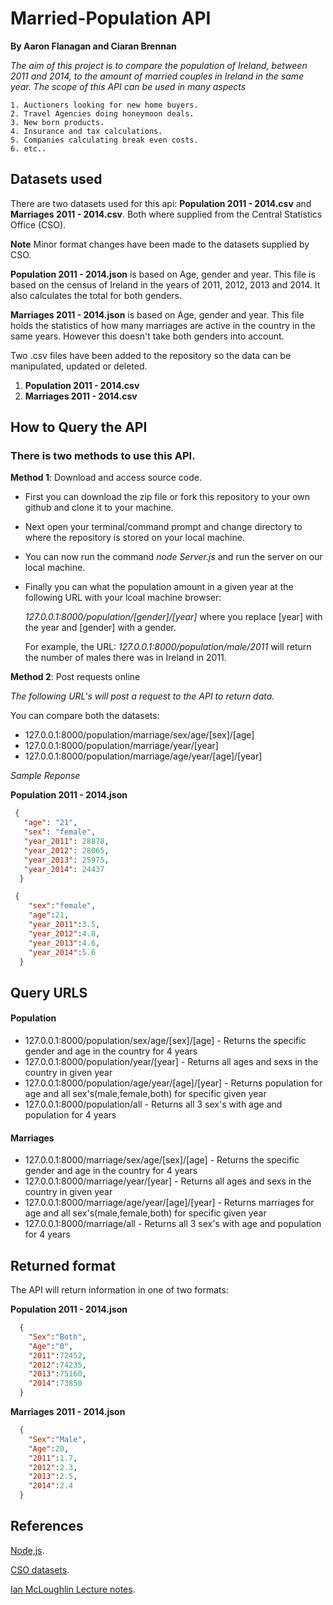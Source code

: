 # Married-Population API
**By Aaron Flanagan and Ciaran Brennan**

*The aim of this project is to compare the population of Ireland, between 2011 and 2014, to the amount of married couples in Ireland in the same year. The scope of this API can be used in many aspects*

```
1. Auctioners looking for new home buyers.
2. Travel Agencies doing honeymoon deals.
3. New born products.
4. Insurance and tax calculations.
5. Companies calculating break even costs.
6. etc..
```

## Datasets used
There are two datasets used for this api: **Population 2011 - 2014.csv** and **Marriages 2011 - 2014.csv**. Both where supplied from the Central Statistics Office (CSO).

**Note** Minor format changes have been made to the datasets supplied by CSO.

**Population 2011 - 2014.json** is based on Age, gender and year. This file is based on the census of Ireland in the years of 2011, 2012, 2013 and 2014. It also calculates the total for both genders. 

**Marriages 2011 - 2014.json** is based on Age, gender and year. This file holds the statistics of how many marriages are active in the country in the same years. However this doesn't take both genders into account.

Two .csv files have been added to the repository so the data can be manipulated, updated or deleted.

1. **Population 2011 - 2014.csv**
2. **Marriages 2011 - 2014.csv**

## How to Query the API

### There is two methods to use this API.
**Method 1**: Download and access source code.
* First you can download the zip file or fork this repository to your own github and clone it to your machine.
* Next open your terminal/command prompt and change directory to where the repository is stored on your local machine.
* You can now run the command *_node Server.js_* and run the server on our local machine.
* Finally you can what the population amount in a given year at the following URL with your lcoal machine browser:

  *127.0.0.1:8000/population/[gender]/[year]*
  where you replace [year] with the year and [gender] with a gender.

  For example, the URL:
  *127.0.0.1:8000/population/male/2011*
  will return the number of males there was in Ireland in 2011.


**Method 2**: Post requests online

*The following URL's will post a request to the API to return data.*


You can compare both the datasets:
* 127.0.0.1:8000/population/marriage/sex/age/[sex]/[age]
* 127.0.0.1:8000/population/marriage/year/[year]
* 127.0.0.1:8000/population/marriage/age/year/[age]/[year]

*Sample Reponse*

**Population 2011 - 2014.json**
```json
 {
   "age": "21",
   "sex": "female",
   "year_2011": 28878,
   "year_2012": 28065,
   "year_2013": 25975,
   "year_2014": 24437
  }
```

```json
 {
    "sex":"female",
    "age":21,
    "year_2011":3.5,
    "year_2012":4.8,
    "year_2013":4.6,
    "year_2014":5.6
  }
```


## Query URLS


#### Population

- 127.0.0.1:8000/population/sex/age/[sex]/[age] - Returns the specific gender and age in the country for 4 years
- 127.0.0.1:8000/population/year/[year] - Returns all ages and sexs in the country in given year
- 127.0.0.1:8000/population/age/year/[age]/[year] - Returns population for age and all sex's(male,female,both) for specific given year
- 127.0.0.1:8000/population/all - Returns all 3 sex's with age and population for 4 years


#### Marriages

- 127.0.0.1:8000/marriage/sex/age/[sex]/[age] - Returns the specific gender and age in the country for 4 years
- 127.0.0.1:8000/marriage/year/[year] - Returns all ages and sexs in the country in given year
- 127.0.0.1:8000/marriage/age/year/[age]/[year] - Returns marriages for age and all sex's(male,female,both) for specific given year
- 127.0.0.1:8000/marriage/all - Returns all 3 sex's with age and population for 4 years

## Returned format
The API will return information in one of two formats:

**Population 2011 - 2014.json**
```json
  {
    "Sex":"Both",
    "Age":"0",
    "2011":72452,
    "2012":74235,
    "2013":75160,
    "2014":73850
  }
```

**Marriages 2011 - 2014.json**
```json
  {
    "Sex":"Male",
    "Age":20,
    "2011":1.7,
    "2012":2.3,
    "2013":2.5,
    "2014":2.4
  }
```

## References
[Node,js](https://nodejs.org/en/).

[CSO datasets](http://www.cso.ie/en/index.html).

[Ian McLoughlin Lecture notes](https://github.com/ianmcloughlin).
